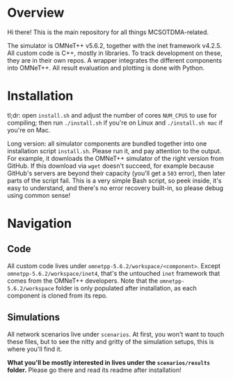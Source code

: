 # Overview
Hi there!
This is the main repository for all things MCSOTDMA-related.

The simulator is OMNeT++ v5.6.2, together with the inet framework v4.2.5.
All custom code is C++, mostly in libraries.
To track development on these, they are in their own repos.
A wrapper integrates the different components into OMNeT++.
All result evaluation and plotting is done with Python.

# Installation
tl;dr: open `install.sh` and adjust the number of cores `NUM_CPUS` to use for compiling; then run `./install.sh` if you're on Linux and `./install.sh mac` if you're on Mac.

Long version: all simulator components are bundled together into one installation script `install.sh`. 
Please run it, and pay attention to the output. 
For example, it downloads the OMNeT++ simulator of the right version from GitHub. If this download via `wget` doesn't succeed, for example because GitHub's servers are beyond their capacity (you'll get a `503` error), then later parts of the script fail. 
This is a very simple Bash script, so peek inside, it's easy to understand, and there's no error recovery built-in, so please debug using common sense!

# Navigation
## Code
All custom code lives under `omnetpp-5.6.2/workspace/<component>`.
Except `omnetpp-5.6.2/workspace/inet4`, that's the untouched `inet` framework that comes from the OMNeT++ developers.
Note that the `omnetpp-5.6.2/workspace` folder is only populated after installation, as each component is cloned from its repo.

## Simulations
All network scenarios live under `scenarios`.
At first, you won't want to touch these files, but to see the nitty and gritty of the simulation setups, this is where you'll find it.

**What you'll be mostly interested in lives under the `scenarios/results` folder.**
Please go there and read its readme after installation!